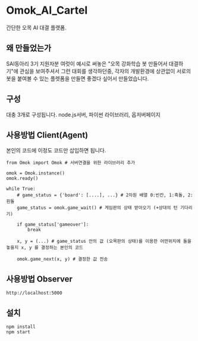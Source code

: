 # Omok_AI_Cartel
간단한 오목 AI 대결 플랫폼.

## 왜 만들었는가
SAI동아리 3기 지원자분 여럿이 예시로 써놓은 "오목 강화학습 봇 만들어서 대결하기"에 관심을 보여주셔서 그런 대회를 생각하던중, 
각자의 개발환경에 상관없이 서로의 봇을 붙여볼 수 있는 플렛폼을 만들면 좋겠다 싶어서 만들었습니다.

## 구성
대충 3개로 구성됩니다. 
node.js서버, 파이썬 라이브러리, 옵저버페이지

## 사용방법 Client(Agent)
본인의 코드에 이정도 코드만 삽입하면 됩니다.
```
from Omok import Omok # 서버연결을 위한 라이브러리 추가

omok = Omok.instance()
omok.ready()

while True: 
    # game_status = {'board': [....], ...} # 2차원 배열 0:빈칸, 1:흑돌, 2:흰돌
    game_status = omok.game_wait() # 게임판의 상태 받아오기 (+상대의 턴 기다리기)

    if game_status['gameover']:
        break

    x, y = (...) # game_status 안의 값 (오목판의 상태)를 이용한 어떤위치에 돌을 놓을지 x, y 를 결정하는 본인의 코드

    omok.game_next(x, y) # 결정한 값 전송
```

## 사용방법 Observer
```
http://localhost:5000 
```

## 설치
```
npm install
npm start
```
